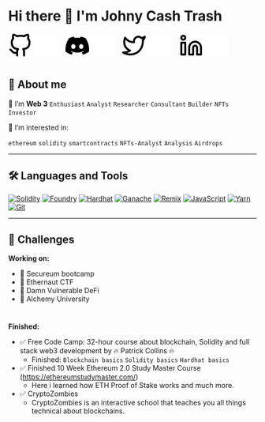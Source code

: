 # Hi there 👋 I'm Johny Cash Trash

[![website](./img/github-light.svg)](https://github.com/Flopicek#gh-light-mode-only)
[![website](./img/github-dark.svg)](https://github.com/Flopicek#gh-dark-mode-only)
&nbsp;&nbsp;
[![website](./img/discord-mark-black.svg)](https://discordapp.com/users/689051141694291971#gh-light-mode-only)
[![website](./img/discord-mark-white.svg)](https://discordapp.com/users/689051141694291971#gh-dark-mode-only)
&nbsp;&nbsp;
[![website](./img/twitter-light.svg)](https://twitter.com/JohnyCashTrash#gh-light-mode-only)
[![website](./img/twitter-dark.svg)](https://twitter.com/JohnyCashTrash#gh-dark-mode-only)
&nbsp;&nbsp;
[![website](./img/linkedin-light.svg)](https://www.linkedin.com/in/martin-florian-2a923b140/#gh-light-mode-only)
[![website](./img/linkedin-dark.svg)](https://www.linkedin.com/in/martin-florian-2a923b140/#gh-dark-mode-only)

#

## 👻 About me

🌱 I’m **Web 3** `Enthusiast` `Analyst` `Researcher` `Consultant` `Builder` `NFTs` `Investor`

🔭 I’m interested in:

`ethereum` `solidity` `smartcontracts` `NFTs-Analyst` `Analysis` `Airdrops`

---

## 🛠 Languages and Tools

<a href="https://docs.soliditylang.org" target="_blank"><img alt="Solidity"
        src="https://img.shields.io/badge/Solidity-e6e6e6?style=for-the-badge&logo=solidity&logoColor=black"/></a>
<a href="https://book.getfoundry.sh/" target="_blank"><img alt="Foundry"
        src="https://custom-icon-badges.demolab.com/badge/-Foundry-2C8EBB?style=for-the-badge&logo=foundry&logoColor=white"/></a>
<a href="https://hardhat.org/" target="_blank"><img alt="Hardhat"
        src="https://custom-icon-badges.demolab.com/badge/-Hardhat-323330?style=for-the-badge&logo=hh&logoColor=bwown"/></a>
<a href="https://trufflesuite.com/ganache/" target="_blank"><img alt="Ganache"
        src="https://custom-icon-badges.demolab.com/badge/-Ganache-CB3837?style=for-the-badge&logo=ganache-seeklogo&logoColor=bwown"/></a>
<a href="https://remix.ethereum.org/" target="_blank"><img alt="Remix"
        src="https://custom-icon-badges.demolab.com/badge/-Remix-e6e6e6?style=for-the-badge&logo=remix_logo&logoColor=black"/></a>
<a href="https://developer.mozilla.org/en-US/docs/Web/JavaScript" target="_blank"><img alt="JavaScript"
        src="https://img.shields.io/badge/JavaScript-C79600?style=for-the-badge&logo=javascript&logoColor=323330"/></a>
<a href="https://yarnpkg.com" target="_blank"><img alt="Yarn"
        src="https://img.shields.io/badge/Yarn-2C8EBB?style=for-the-badge&logo=yarn&logoColor=white"/></a>
<a href="https://git-scm.com" target="_blank"><img alt="Git"
        src="https://img.shields.io/badge/Git-F05032?style=for-the-badge&logo=git&logoColor=white"/></a>

---

## 📌 Challenges

**Working on:**

- 🎯 Secureum bootcamp
- 🎯 Ethernaut CTF
- 🎯 Damn Vulnerable DeFi
- 🎯 Alchemy University

#

**Finished:**

- ✅ Free Code Camp: 32-hour course about blockchain, Solidity and full stack web3 development by 🔥 Patrick Collins 🔥
  - Finished: `Blockchain basics` `Solidity basics` `Hardhat basics`
- ✅ Finished 10 Week Ethereum 2.0 Study Master Course (https://ethereumstudymaster.com/)
  - Here i learned how ETH Proof of Stake works and much more.
- ✅ CryptoZombies
  - CryptoZombies is an interactive school that teaches you all things technical about blockchains.
